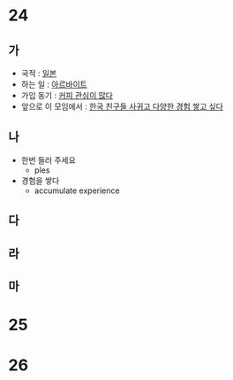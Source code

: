 # 24
## 가
* 국적 : <u>일본</u>
* 하는 일 : <u>아르바이트</u> 
* 가입 동기 : <u>커피 관심이 많다</u>
* 앞으로 이 모임에서 : <u>한국 친구들 사귀고 다양한 경험 쌓고 싶다</u>
## 나
* 한번 들러 주세요
	* ples
* 경험을 쌓다
	* accumulate experience
## 다
## 라
## 마
# 25
# 26